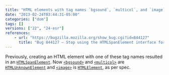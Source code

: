 ```yaml
---
title: "HTML elements with tag names `bgsound`, `multicol`, and `image` no longer use the `HTMLSpanElement` inteface"
date: "2013-02-24T03:44:31-05:00"
categories: ["dom"]
tags: []
versions: ["22", "24-esr"]
references:
    - url: "https://bugzilla.mozilla.org/show_bug.cgi?id=844127"
      title: "Bug 844127 – Stop using the HTMLSpanElement interface for bgsound, multicol, image"
---
```

Previously, creating an HTML element with one of these tag names resulted in an [`HTMLSpanElement`](https://developer.mozilla.org/docs/Web/API/HTMLSpanElement). Now [`<bgsound>`](https://developer.mozilla.org/docs/Web/HTML/Element/bgsound) and [`<multicol>`](https://developer.mozilla.org/docs/Web/HTML/Element/multicol) are [`HTMLUnknownElement`](https://developer.mozilla.org/docs/Web/API/HTMLUnknownElement) and [`<image>`](https://developer.mozilla.org/docs/Web/HTML/Element/image) is [`HTMLElement`](https://developer.mozilla.org/docs/Web/API/HTMLElement), as per spec.
